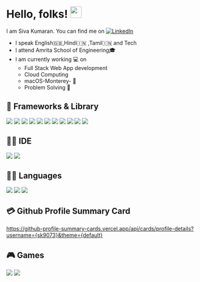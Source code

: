 # Hello, folks! <img src="https://raw.githubusercontent.com/MartinHeinz/MartinHeinz/master/wave.gif" width="30px">

I am Siva Kumaran. You can find me on [![LinkedIn][3.2]][3]

- I speak English🇬🇧,Hindi🇮🇳 ,Tamil🇮🇳 and Tech
- I attend Amrita School of Engineering🎓 
- I am currently working 💻 on
  - Full Stack Web App development
  - Cloud Computing
  - macOS-Monterey- 
  - Problem Solving 🔧

## 🔧 Frameworks & Library
<!-- this is a pure comment. -->
![](https://img.shields.io/badge/Apollo%20GraphQL-311C87?&style=for-the-badge&logo=Apollo%20GraphQL&logoColor=white)
![](https://img.shields.io/badge/AngularJS-E23237?style=for-the-badge&logo=angularjs&logoColor=white)
![](https://img.shields.io/badge/Bootstrap-563D7C?style=for-the-badge&logo=bootstrap&logoColor=white)
![](https://img.shields.io/badge/Cypress-17202C?style=for-the-badge&logo=cypress&logoColor=white)
![](https://img.shields.io/badge/Docker-2CA5E0?style=for-the-badge&logo=docker&logoColor=white)
![](https://img.shields.io/badge/GraphQl-E10098?style=for-the-badge&logo=graphql&logoColor=white)
![](https://img.shields.io/badge/kubernetes-326ce5.svg?&style=for-the-badge&logo=kubernetes&logoColor=white)
![](https://img.shields.io/badge/React-20232A?style=for-the-badge&logo=react&logoColor=61DAFB)
![](https://img.shields.io/badge/Redux-593D88?style=for-the-badge&logo=redux&logoColor=white)
![](https://img.shields.io/badge/Ruby_on_Rails-CC0000?style=for-the-badge&logo=ruby-on-rails&logoColor=white)
![](https://img.shields.io/badge/storybook-FF4785?style=for-the-badge&logo=storybook&logoColor=white)

## 👩‍💻 IDE
![](https://img.shields.io/badge/replit-667881?style=for-the-badge&logo=replit&logoColor=white)
![](https://img.shields.io/badge/VSCode-0078D4?style=for-the-badge&logo=visual%20studio%20code&logoColor=white)

## 👩‍💻 Languages
![](https://img.shields.io/badge/TypeScript-007ACC?style=for-the-badge&logo=typescript&logoColor=white)
![](https://img.shields.io/badge/Ruby-CC342D?style=for-the-badge&logo=ruby&logoColor=white)
![](https://img.shields.io/badge/JavaScript-323330?style=for-the-badge&logo=javascript&logoColor=F7DF1E)

## 💳 Github Profile Summary Card
https://github-profile-summary-cards.vercel.app/api/cards/profile-details?username={sk9073}&theme={default}

## 🎮 Games
![](https://img.shields.io/badge/PlayStation-003791?style=for-the-badge&logo=playstation&logoColor=white)
![](https://img.shields.io/badge/Riot_Games-D32936?style=for-the-badge&logo=riot-games&logoColor=white)

<!-- icons without padding -->


[3.2]: https://raw.githubusercontent.com/MartinHeinz/MartinHeinz/master/linkedin-3-16.png "LinkedIn icon without padding"
[3]: https://www.linkedin.com/in/siva-kumaran/
